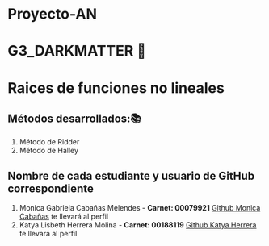 # Proyecto-AN
# G3_DARKMATTER 🌠
# Raices de funciones no lineales 
## Métodos desarrollados:📚
1.  Método de Ridder 
2.  Método de Halley
## Nombre de cada estudiante y usuario de GitHub correspondiente
1. Monica Gabriela Cabañas Melendes - **Carnet: 00079921**  [Github Monica Cabañas](https://github.com/MonicaCabanas23) te llevará al perfil
2. Katya Lisbeth Herrera Molina - **Carnet: 00188119** [Github Katya Herrera](https://github.com/katyaH31) te llevará al perfil

